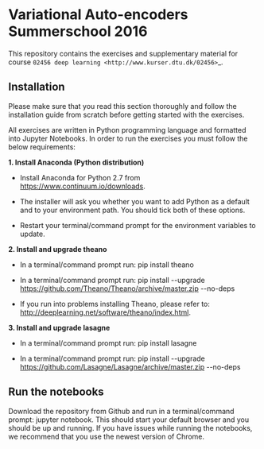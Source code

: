Variational Auto-encoders Summerschool 2016
=======
This repository contains the exercises and supplementary material for course `02456 deep learning <http://www.kurser.dtu.dk/02456>`_.

Installation
------------
Please make sure that you read this section thoroughly and follow the installation guide from scratch before getting started with the exercises.

All exercises are written in Python programming language and formatted into Jupyter Notebooks. In order to run the exercises you must follow the below requirements:

**1. Install Anaconda (Python distribution)**

- Install Anaconda for Python 2.7 from https://www.continuum.io/downloads.

- The installer will ask you whether you want to add Python as a default and to your environment path. You should tick both of these options.

- Restart your terminal/command prompt for the environment variables to update.

**2. Install and upgrade theano**

- In a terminal/command prompt run: pip install theano

- In a terminal/command prompt run: pip install --upgrade https://github.com/Theano/Theano/archive/master.zip --no-deps

- If you run into problems installing Theano, please refer to: http://deeplearning.net/software/theano/index.html.

**3. Install and upgrade lasagne**

- In a terminal/command prompt run: pip install lasagne

- In a terminal/command prompt run: pip install --upgrade https://github.com/Lasagne/Lasagne/archive/master.zip --no-deps

Run the notebooks
------------
Download the repository from Github and run in a terminal/command prompt: jupyter notebook. This should start your default browser and you should be up and running. If you have issues while running the notebooks, we recommend that you use the newest version of Chrome.
